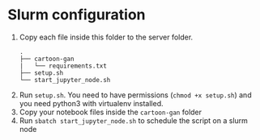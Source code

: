 # Slurm configuration
1. Copy each file inside this folder to the server folder.
    ```
    .
    ├── cartoon-gan
    |   └── requirements.txt
    ├── setup.sh
    └── start_jupyter_node.sh
    ```
1. Run `setup.sh`. You need to have permissions (`chmod +x setup.sh`) and you need python3 with virtualenv installed.
1. Copy your notebook files inside the `cartoon-gan` folder
1. Run `sbatch start_jupyter_node.sh` to schedule the script on a slurm node
